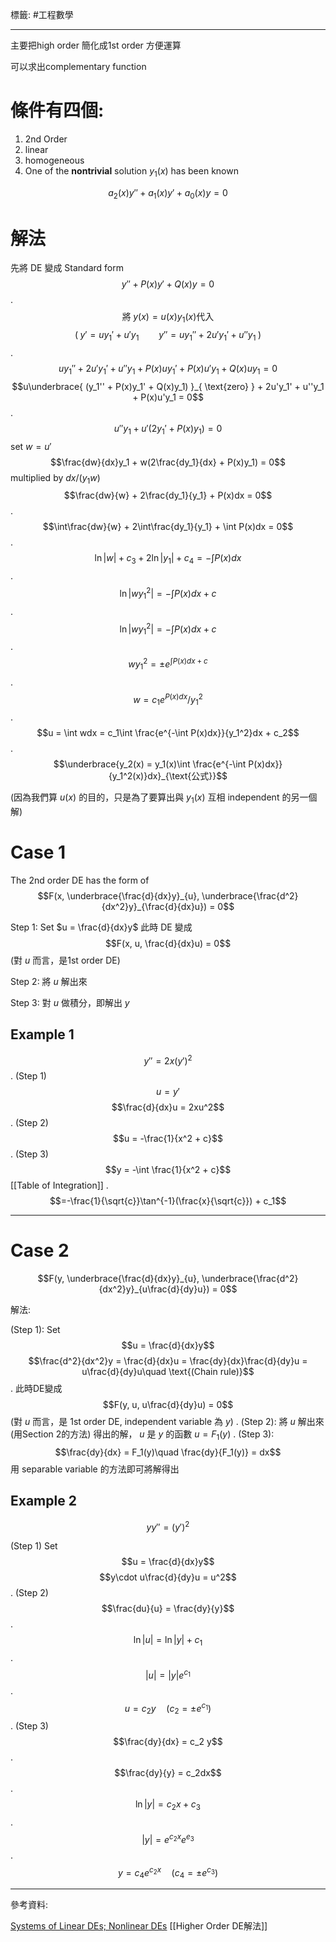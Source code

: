 標籤: #工程數學 

---

主要把high order 簡化成1st order 方便運算

可以求出complementary function

# 條件有四個:
1. 2nd Order
2. linear
3. homogeneous
4. One of the **nontrivial** solution $y_1(x)$ has been known

$$a_2(x)y'' + a_1(x)y' + a_0(x)y = 0$$

# 解法

先將 DE 變成 Standard form
$$y'' + P(x)y' + Q(x)y = 0$$
.
$$\text{將}\; y(x) = u(x)y_1(x) \text{代入}$$
$$\left( \; y' = uy_1' + u'y_1 \qquad y'' = uy_1'' + 2u'y_1' + u''y_1 \;  \right )$$
.
$$uy_1'' + 2u'y_1' + u''y_1 + P(x)uy_1' + P(x)u'y_1 + Q(x)uy_1 = 0$$
$$u\underbrace{ (y_1'' + P(x)y_1' + Q(x)y_1) }_{ \text{zero} } + 2u'y_1' + u''y_1 + P(x)u'y_1 = 0$$
.
$$u''y_1 + u'(2y_1' + P(x)y_1) = 0$$
set $w = u'$
$$\frac{dw}{dx}y_1 + w(2\frac{dy_1}{dx} + P(x)y_1) = 0$$
multiplied by $dx/(y_1w)$
$$\frac{dw}{w} + 2\frac{dy_1}{y_1} + P(x)dx = 0$$
.
$$\int\frac{dw}{w} + 2\int\frac{dy_1}{y_1} + \int P(x)dx = 0$$
.
$$\ln\vert w\vert + c_3 + 2\ln\vert y_1\vert + c_4 = -\int P(x)dx$$
.
$$\ln\vert wy_1^2\vert = -\int P(x)dx + c$$
.
$$\ln\vert wy_1^2\vert = -\int P(x)dx + c$$
.
$$wy_1^2 = \pm e^{\int P(x)dx + c}$$
.
$$w = c_1e^{P(x)dx} / y_1^2$$
.
$$u = \int wdx = c_1\int \frac{e^{-\int P(x)dx}}{y_1^2}dx + c_2$$
.
$$\underbrace{y_2(x) = y_1(x)\int \frac{e^{-\int P(x)dx}}{y_1^2(x)}dx}_{\text{公式}}$$

(因為我們算 $u(x)$ 的目的，只是為了要算出與 $y_1(x)$ 互相 independent 的另一個解)

# Case 1

The 2nd order DE has the form of 
$$F(x, \underbrace{\frac{d}{dx}y}_{u}, \underbrace{\frac{d^2}{dx^2}y}_{\frac{d}{dx}u}) = 0$$

Step 1: Set $u = \frac{d}{dx}y$
此時 DE 變成
$$F(x, u, \frac{d}{dx}u) = 0$$
(對 $u$ 而言，是1st order DE)

Step 2: 將 $u$ 解出來

Step 3: 對 $u$ 做積分，即解出 $y$

## Example 1

$$y'' = 2x(y')^2$$
.
(Step 1)
$$u = y'$$
$$\frac{d}{dx}u = 2xu^2$$
.
(Step 2)
$$u = -\frac{1}{x^2 + c}$$
.
(Step 3)
$$y = -\int \frac{1}{x^2 + c}$$
[[Table of Integration]]
.
$$=-\frac{1}{\sqrt{c}}\tan^{-1}(\frac{x}{\sqrt{c}}) + c_1$$

---

# Case 2

$$F(y, \underbrace{\frac{d}{dx}y}_{u}, \underbrace{\frac{d^2}{dx^2}y}_{u\frac{d}{dy}u}) = 0$$

解法:

(Step 1):
Set
$$u = \frac{d}{dx}y$$
$$\frac{d^2}{dx^2}y = \frac{d}{dx}u = \frac{dy}{dx}\frac{d}{dy}u = u\frac{d}{dy}u\quad \text{(Chain rule)}$$
.
此時DE變成
$$F(y, u, u\frac{d}{dy}u) = 0$$
(對 $u$ 而言，是 1st order DE, independent variable 為 $y$)
.
(Step 2):
將 $u$ 解出來(用Section 2的方法)
得出的解， $u$ 是 $y$ 的函數 $u = F_1(y)$
.
(Step 3):
$$\frac{dy}{dx} = F_1(y)\quad \frac{dy}{F_1(y)} = dx$$
用 separable variable 的方法即可將解得出

## Example 2

$$yy'' = (y')^2$$

(Step 1)
Set
$$u = \frac{d}{dx}y$$
$$y\cdot u\frac{d}{dy}u = 
u^2$$
.
(Step 2)
$$\frac{du}{u} = 
\frac{dy}{y}$$
.
$$\ln\vert u\vert = \ln\vert y\vert + c_1$$
.
$$\vert u\vert = \vert y\vert e^{c_1}$$
.
$$u = c_2y \quad (c_2 = \pm e^{c_1})$$
.
(Step 3)
$$\frac{dy}{dx} = c_2 y$$
.
$$\frac{dy}{y} = c_2dx$$
.
$$\ln\vert y \vert = c_2x + c_3$$
.
$$\vert y\vert = e^{c_2x}e^{e_3}$$
.
$$y = c_4e^{c_2x}\quad (c_4 = \pm e^{c_3})$$

---

參考資料:

[Systems of Linear DEs; Nonlinear DEs](https://youtu.be/4g4Jft-3LCU)
[[Higher Order DE解法]]